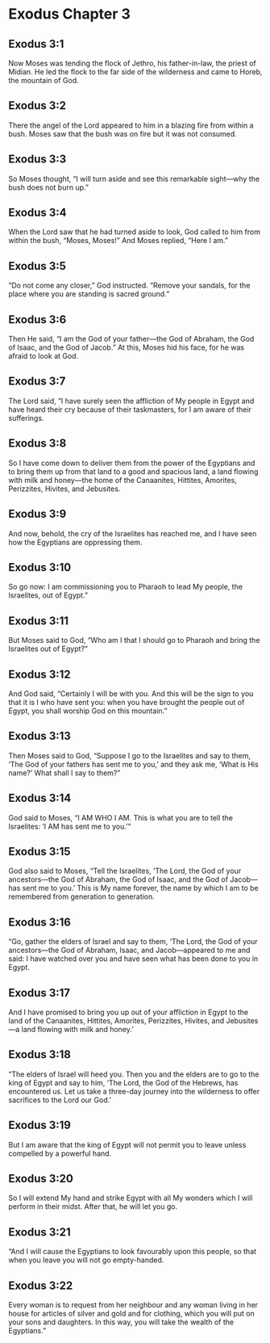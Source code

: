 # Exodus Chapter 3

## Exodus 3:1

Now Moses was tending the flock of Jethro, his father-in-law, the priest of Midian. He led the flock to the far side of the wilderness and came to Horeb, the mountain of God.

## Exodus 3:2

There the angel of the Lord appeared to him in a blazing fire from within a bush. Moses saw that the bush was on fire but it was not consumed.

## Exodus 3:3

So Moses thought, “I will turn aside and see this remarkable sight—why the bush does not burn up.”

## Exodus 3:4

When the Lord saw that he had turned aside to look, God called to him from within the bush, “Moses, Moses!” And Moses replied, “Here I am.”

## Exodus 3:5

“Do not come any closer,” God instructed. “Remove your sandals, for the place where you are standing is sacred ground.”

## Exodus 3:6

Then He said, “I am the God of your father—the God of Abraham, the God of Isaac, and the God of Jacob.” At this, Moses hid his face, for he was afraid to look at God.

## Exodus 3:7

The Lord said, “I have surely seen the affliction of My people in Egypt and have heard their cry because of their taskmasters, for I am aware of their sufferings.

## Exodus 3:8

So I have come down to deliver them from the power of the Egyptians and to bring them up from that land to a good and spacious land, a land flowing with milk and honey—the home of the Canaanites, Hittites, Amorites, Perizzites, Hivites, and Jebusites.

## Exodus 3:9

And now, behold, the cry of the Israelites has reached me, and I have seen how the Egyptians are oppressing them.

## Exodus 3:10

So go now: I am commissioning you to Pharaoh to lead My people, the Israelites, out of Egypt.”

## Exodus 3:11

But Moses said to God, “Who am I that I should go to Pharaoh and bring the Israelites out of Egypt?”

## Exodus 3:12

And God said, “Certainly I will be with you. And this will be the sign to you that it is I who have sent you: when you have brought the people out of Egypt, you shall worship God on this mountain.”

## Exodus 3:13

Then Moses said to God, “Suppose I go to the Israelites and say to them, ‘The God of your fathers has sent me to you,’ and they ask me, ‘What is His name?’ What shall I say to them?”

## Exodus 3:14

God said to Moses, “I AM WHO I AM. This is what you are to tell the Israelites: ‘I AM has sent me to you.’”

## Exodus 3:15

God also said to Moses, “Tell the Israelites, ‘The Lord, the God of your ancestors—the God of Abraham, the God of Isaac, and the God of Jacob—has sent me to you.’ This is My name forever, the name by which I am to be remembered from generation to generation.

## Exodus 3:16

“Go, gather the elders of Israel and say to them, ‘The Lord, the God of your ancestors—the God of Abraham, Isaac, and Jacob—appeared to me and said: I have watched over you and have seen what has been done to you in Egypt.

## Exodus 3:17

And I have promised to bring you up out of your affliction in Egypt to the land of the Canaanites, Hittites, Amorites, Perizzites, Hivites, and Jebusites—a land flowing with milk and honey.’

## Exodus 3:18

“The elders of Israel will heed you. Then you and the elders are to go to the king of Egypt and say to him, ‘The Lord, the God of the Hebrews, has encountered us. Let us take a three-day journey into the wilderness to offer sacrifices to the Lord our God.’

## Exodus 3:19

But I am aware that the king of Egypt will not permit you to leave unless compelled by a powerful hand.

## Exodus 3:20

So I will extend My hand and strike Egypt with all My wonders which I will perform in their midst. After that, he will let you go.

## Exodus 3:21

“And I will cause the Egyptians to look favourably upon this people, so that when you leave you will not go empty-handed.

## Exodus 3:22

Every woman is to request from her neighbour and any woman living in her house for articles of silver and gold and for clothing, which you will put on your sons and daughters. In this way, you will take the wealth of the Egyptians.”
